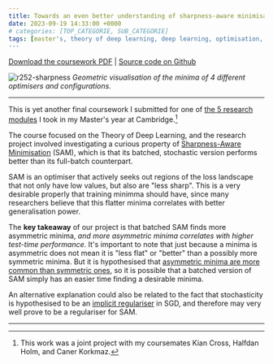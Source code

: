 ```yaml
---
title: Towards an even better understanding of sharpness-aware minimisation
date: 2023-09-19 14:33:00 +0000
# categories: [TOP_CATEGORIE, SUB_CATEGORIE]
tags: [master's, theory of deep learning, deep learning, optimisation, SAM]     # TAG names should always be lowercase
---
```


[Download the coursework PDF]({{site.url}}/assets/R252_report.pdf) \| [Source code on Github]({https://github.com/Kausta/R252_SAM/tree/sharpness})

![r252-sharpness]({{site.url}}/assets/R252.png)
_Geometric visualisation of the minima of 4 different optimisers and configurations._

--- 

This is yet another final coursework I submitted for one of [the 5 research modules](https://www.cl.cam.ac.uk/teaching/2223/R252) I took in my Master's year at Cambridge.[^1]

The course focused on the Theory of Deep Learning, and the research project involved investigating a curious property of [Sharpness-Aware Minimisation](https://medium.com/@m0nadsblog/sharpness-aware-minimization-fcea0fd766d8) (SAM), which is that its batched, stochastic version performs better than its full-batch counterpart. 

SAM is an optimiser that actively seeks out regions of the loss landscape that not only have low values, but also are "less sharp". This is a very desirable properly that training minimma should have, since many researchers believe that this flatter minima correlates with better generalisation power. 

The **key takeaway** of our project is that batched SAM finds more asymmetric minima, _and more asymmetric minima correlates with higher test-time performance_. It's important to note that just because a minima is asymmetric does not mean it is "less flat" or "better" than a possibly more symmetric minima. But it is hypothesised that [asymmetric minima are more common than symmetric ones](https://proceedings.neurips.cc/paper_files/paper/2019/hash/01d8bae291b1e4724443375634ccfa0e-Abstract.html), so it is possible that a batched version of SAM simply has an easier time finding a desirable minima. 

An alternative explanation could also be related to the fact that stochasticity is hypothesised to be an [implicit regulariser](https://arxiv.org/abs/2101.12176) in SGD, and therefore may very well prove to be a regulariser for SAM.

---

[^1]: This work was a joint project with my coursemates Kian Cross, Halfdan Holm, and Caner Korkmaz. 


